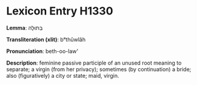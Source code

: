 # Lexicon Entry H1330

**Lemma**: בְּתוּלָה

**Transliteration (xlit)**: bᵉthûwlâh

**Pronunciation**: beth-oo-law'

**Description**:
feminine passive participle of an unused root meaning to separate; a virgin (from her privacy); sometimes (by continuation) a bride; also (figuratively) a city or state; maid, virgin.
